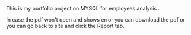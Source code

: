 This is my portfolio project on MYSQL for employees analysis .

In case the pdf won't open and shows error you can download the pdf  or you can go back to site and click the Report tab.
